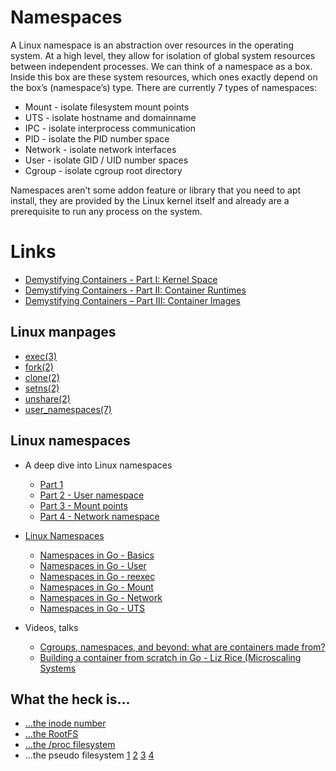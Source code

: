 # Namespaces

A Linux namespace is an abstraction over resources in the operating system. At a high level, they allow for isolation of global system resources between independent processes. We can think of a namespace as a box. Inside this box are these system resources, which ones exactly depend on the box’s (namespace’s) type. There are currently 7 types of namespaces:

* Mount - isolate filesystem mount points
* UTS - isolate hostname and domainname
* IPC - isolate interprocess communication
* PID - isolate the PID number space
* Network - isolate network interfaces
* User - isolate GID / UID number spaces
* Cgroup - isolate cgroup root directory

Namespaces aren’t some addon feature or library that you need to apt install, they are provided by the Linux kernel itself and already are a prerequisite to run any process on the system.

# Links

* [Demystifying Containers - Part I: Kernel Space](https://medium.com/@saschagrunert/demystifying-containers-part-i-kernel-space-2c53d6979504)
* [Demystifying Containers - Part II: Container Runtimes](https://medium.com/@saschagrunert/demystifying-containers-part-ii-container-runtimes-e363aa378f25)
* [Demystifying Containers – Part III: Container Images](https://www.suse.com/c/demystifying-containers-part-iii-container-images/)

## Linux manpages

* [exec(3)](http://man7.org/linux/man-pages/man3/exec.3.html)
* [fork(2)](http://man7.org/linux/man-pages/man2/fork.2.html)
* [clone(2)](http://man7.org/linux/man-pages/man2/clone.2.html)
* [setns(2)](http://man7.org/linux/man-pages/man2/setns.2.html)
* [unshare(2)](http://man7.org/linux/man-pages/man2/unshare.2.html)
* [user_namespaces(7)](http://man7.org/linux/man-pages/man7/user_namespaces.7.html)

## Linux namespaces

* A deep dive into Linux namespaces
  * [Part 1](http://ifeanyi.co/posts/linux-namespaces-part-1/)
  * [Part 2 - User namespace](http://ifeanyi.co/posts/linux-namespaces-part-2/)
  * [Part 3 - Mount points](http://ifeanyi.co/posts/linux-namespaces-part-3/)
  * [Part 4 - Network namespace](http://ifeanyi.co/posts/linux-namespaces-part-4/)


* [Linux Namespaces](https://medium.com/@teddyking/linux-namespaces-850489d3ccf)
  * [Namespaces in Go - Basics](https://medium.com/@teddyking/namespaces-in-go-basics-e3f0fc1ff69a)
  * [Namespaces in Go - User](https://medium.com/@teddyking/namespaces-in-go-user-a54ef9476f2a)
  * [Namespaces in Go - reexec](https://medium.com/@teddyking/namespaces-in-go-reexec-3d1295b91af8)
  * [Namespaces in Go - Mount](https://medium.com/@teddyking/namespaces-in-go-mount-e4c04fe9fb29)
  * [Namespaces in Go - Network](https://medium.com/@teddyking/namespaces-in-go-network-fdcf63e76100)
  * [Namespaces in Go - UTS](https://medium.com/@teddyking/namespaces-in-go-uts-d47aebcdf00e)

* Videos, talks
  * [Cgroups, namespaces, and beyond: what are containers made from?](https://www.youtube.com/watch?v=sK5i-N34im8)
  * [Building a container from scratch in Go - Liz Rice (Microscaling Systems](https://www.youtube.com/watch?v=Utf-A4rODH8)

## What the heck is...

* [...the inode number](https://tecadmin.net/what-is-inode-number-in-linux/)
* [...the RootFS](https://kernelnewbies.org/RootFileSystem)
* [...the /proc filesystem](https://www.geeksforgeeks.org/proc-file-system-linux/)
* ...the pseudo filesystem [1](https://superuser.com/questions/1198292/what-is-a-pseudo-file-system-in-linux) [2](http://www.tldp.org/LDP/sag/html/proc-fs.html) [3](http://www.olsr.org/docs/report_html/node75.html) [4](https://www.tecmint.com/exploring-proc-file-system-in-linux/)
